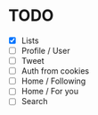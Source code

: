 # TODO

- [x] Lists
- [ ] Profile / User
- [ ] Tweet
- [ ] Auth from cookies
- [ ] Home / Following
- [ ] Home / For you
- [ ] Search
